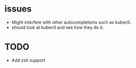 # issues 
* Might interfere with other autocompletions such as kubectl. 
* should look at kubectl and see how they do it.

# TODO
* Add zsh support 
